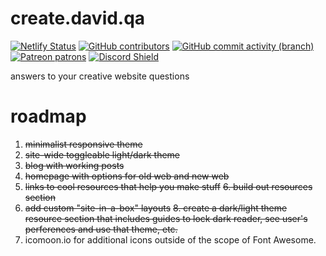# create.david.qa
[![Netlify Status](https://api.netlify.com/api/v1/badges/928a263a-3e20-435d-a043-b8d129e86422/deploy-status)](https://app.netlify.com/sites/davidqa/deploys)
[![GitHub contributors](https://img.shields.io/github/contributors/davidvkimball/createdavidqa)](https://github.com/davidvkimball)
[![GitHub commit activity (branch)](https://img.shields.io/github/commit-activity/y/davidvkimball/createdavidqa/master)](https://github.com/davidvkimball/createdavidqa/commits/master)
[![Patreon patrons](https://img.shields.io/badge/dynamic/json?color=%23e85b46&label=Patreon&query=data.attributes.patron_count&suffix=%20patrons&url=https%3A%2F%2Fwww.patreon.com%2Fapi%2Fcampaigns%2F154730)](https://patreon.com/davidvkimball)
[![Discord Shield](https://discordapp.com/api/guilds/267790395457536001/widget.png?style=shield)](https://discord.gg/gyrNHAwHK8)

answers to your creative website questions

# roadmap
1. ~~minimalist responsive theme~~
2. ~~site-wide toggleable light/dark theme~~
3. ~~blog with working posts~~
4. ~~homepage with options for old web and new web~~
5. ~~links to cool resources that help you make stuff~~
~~6. build out resources section~~
7. ~~add custom "site-in-a-box" layouts~~
~~8. create a dark/light theme resource section that includes guides to lock dark reader, see user's perferences and use that theme, etc.~~
9. icomoon.io for additional icons outside of the scope of Font Awesome.
